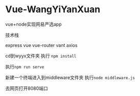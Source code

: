 # Vue-WangYiYanXuan
vue+node实现网易严选app

技术栈

express vue vue-router vant axios

cd到wyyx文件夹 执行
`npm install`

执行`npm run serve`

新建一个终端进入到middleware文件夹
执行`node middleware.js `

去网页打开8080端口


